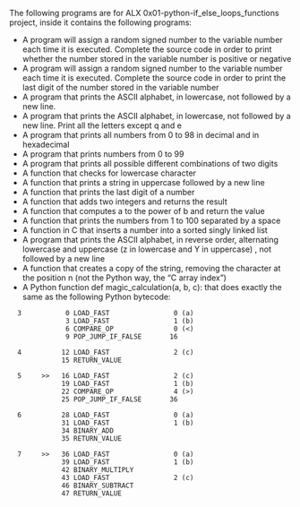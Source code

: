 The following programs are for ALX 0x01-python-if_else_loops_functions project, inside it contains the following programs:

* A program will assign a random signed number to the variable number each time it is executed. Complete the source code in order to print whether the number stored in the variable number is positive or negative
* A program will assign a random signed number to the variable number each time it is executed. Complete the source code in order to print the last digit of the number stored in the variable number
* A program that prints the ASCII alphabet, in lowercase, not followed by a new line.
* A program that prints the ASCII alphabet, in lowercase, not followed by a new line. Print all the letters except q and e
* A program that prints all numbers from 0 to 98 in decimal and in hexadecimal
* A program that prints numbers from 0 to 99
* A program that prints all possible different combinations of two digits
* A function that checks for lowercase character
* A function that prints a string in uppercase followed by a new line
* A function that prints the last digit of a number
* A function that adds two integers and returns the result
* A function that computes a to the power of b and return the value
* A function that prints the numbers from 1 to 100 separated by a space
* A function in C that inserts a number into a sorted singly linked list
* A  program that prints the ASCII alphabet, in reverse order, alternating lowercase and uppercase (z in lowercase and Y in uppercase) , not followed by a new line
* A function that creates a copy of the string, removing the character at the position n (not the Python way, the “C array index”)
* A Python function def magic_calculation(a, b, c): that does exactly the same as the following Python bytecode:
```
  3           0 LOAD_FAST                0 (a)
              3 LOAD_FAST                1 (b)
              6 COMPARE_OP               0 (<)
              9 POP_JUMP_IF_FALSE       16

  4          12 LOAD_FAST                2 (c)
             15 RETURN_VALUE

  5     >>   16 LOAD_FAST                2 (c)
             19 LOAD_FAST                1 (b)
             22 COMPARE_OP               4 (>)
             25 POP_JUMP_IF_FALSE       36

  6          28 LOAD_FAST                0 (a)
             31 LOAD_FAST                1 (b)
             34 BINARY_ADD
             35 RETURN_VALUE

  7     >>   36 LOAD_FAST                0 (a)
             39 LOAD_FAST                1 (b)
             42 BINARY_MULTIPLY
             43 LOAD_FAST                2 (c)
             46 BINARY_SUBTRACT
             47 RETURN_VALUE
```
